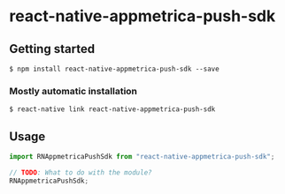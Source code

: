 # react-native-appmetrica-push-sdk

## Getting started

`$ npm install react-native-appmetrica-push-sdk --save`

### Mostly automatic installation

`$ react-native link react-native-appmetrica-push-sdk`

## Usage

```javascript
import RNAppmetricaPushSdk from "react-native-appmetrica-push-sdk";

// TODO: What to do with the module?
RNAppmetricaPushSdk;
```
